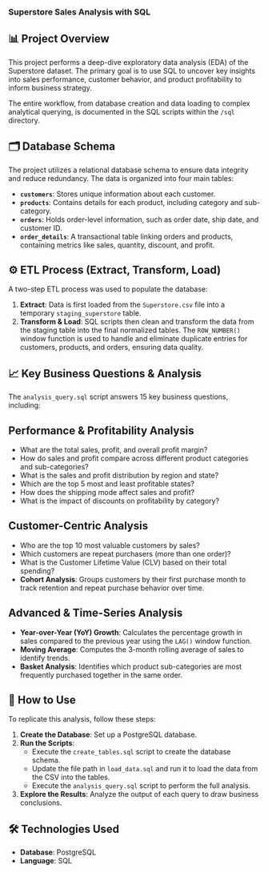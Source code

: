 ### Superstore Sales Analysis with SQL

## 📊 Project Overview

This project performs a deep-dive exploratory data analysis (EDA) of the Superstore dataset. The primary goal is to use SQL to uncover key insights into sales performance, customer behavior, and product profitability to inform business strategy.

The entire workflow, from database creation and data loading to complex analytical querying, is documented in the SQL scripts within the `/sql` directory.

## 🗂️ Database Schema

The project utilizes a relational database schema to ensure data integrity and reduce redundancy. The data is organized into four main tables:

* **`customers`**: Stores unique information about each customer.
* **`products`**: Contains details for each product, including category and sub-category.
* **`orders`**: Holds order-level information, such as order date, ship date, and customer ID.
* **`order_details`**: A transactional table linking orders and products, containing metrics like sales, quantity, discount, and profit.


## ⚙️ ETL Process (Extract, Transform, Load)

A two-step ETL process was used to populate the database:

1.  **Extract**: Data is first loaded from the `Superstore.csv` file into a temporary `staging_superstore` table.
2.  **Transform & Load**: SQL scripts then clean and transform the data from the staging table into the final normalized tables. The `ROW_NUMBER()` window function is used to handle and eliminate duplicate entries for customers, products, and orders, ensuring data quality.

## 📈 Key Business Questions & Analysis

The `analysis_query.sql` script answers 15 key business questions, including:

## Performance & Profitability Analysis
* What are the total sales, profit, and overall profit margin?
* How do sales and profit compare across different product categories and sub-categories?
* What is the sales and profit distribution by region and state?
* Which are the top 5 most and least profitable states?
* How does the shipping mode affect sales and profit?
* What is the impact of discounts on profitability by category?

## Customer-Centric Analysis
* Who are the top 10 most valuable customers by sales?
* Which customers are repeat purchasers (more than one order)?
* What is the Customer Lifetime Value (CLV) based on their total spending?
* **Cohort Analysis**: Groups customers by their first purchase month to track retention and repeat purchase behavior over time.

## Advanced & Time-Series Analysis
* **Year-over-Year (YoY) Growth**: Calculates the percentage growth in sales compared to the previous year using the `LAG()` window function.
* **Moving Average**: Computes the 3-month rolling average of sales to identify trends.
* **Basket Analysis**: Identifies which product sub-categories are most frequently purchased together in the same order.

## 🚀 How to Use

To replicate this analysis, follow these steps:

1.  **Create the Database**: Set up a PostgreSQL database.
2.  **Run the Scripts**:
    * Execute the `create_tables.sql` script to create the database schema.
    * Update the file path in `load_data.sql` and run it to load the data from the CSV into the tables.
    * Execute the `analysis_query.sql` script to perform the full analysis.
3.  **Explore the Results**: Analyze the output of each query to draw business conclusions.

## 🛠️ Technologies Used

* **Database**: PostgreSQL
* **Language**: SQL
